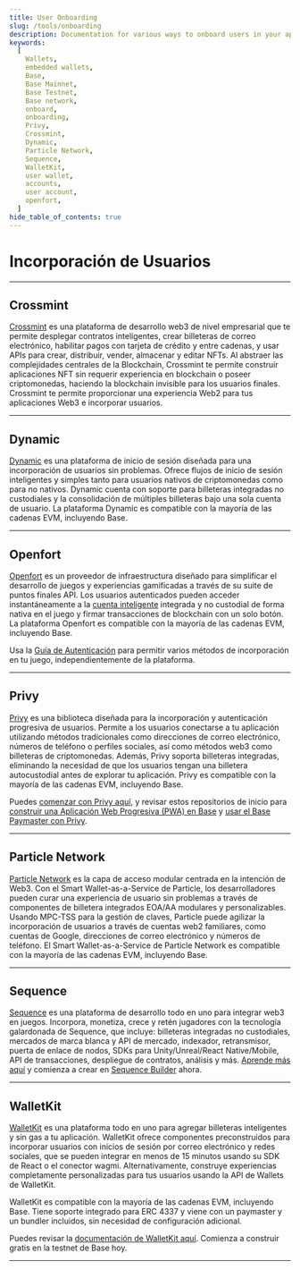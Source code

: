 ```yaml
---
title: User Onboarding
slug: /tools/onboarding
description: Documentation for various ways to onboard users in your apps on Base.
keywords:
  [
    Wallets,
    embedded wallets,
    Base,
    Base Mainnet,
    Base Testnet,
    Base network,
    onboard,
    onboarding,
    Privy,
    Crossmint,
    Dynamic,
    Particle Network,
    Sequence,
    WalletKit,
    user wallet,
    accounts,
    user account,
    openfort,
  ]
hide_table_of_contents: true
---
```


# Incorporación de Usuarios

---

## Crossmint

[Crossmint](https://crossmint.com/?utm_source=backlinks&utm_medium=docs&utm_campaign=base) es una plataforma de desarrollo web3 de nivel empresarial que te permite desplegar contratos inteligentes, crear billeteras de correo electrónico, habilitar pagos con tarjeta de crédito y entre cadenas, y usar APIs para crear, distribuir, vender, almacenar y editar NFTs. Al abstraer las complejidades centrales de la Blockchain, Crossmint te permite construir aplicaciones NFT sin requerir experiencia en blockchain o poseer criptomonedas, haciendo la blockchain invisible para los usuarios finales. Crossmint te permite proporcionar una experiencia Web2 para tus aplicaciones Web3 e incorporar usuarios.

---

## Dynamic

[Dynamic](https://www.dynamic.xyz/) es una plataforma de inicio de sesión diseñada para una incorporación de usuarios sin problemas. Ofrece flujos de inicio de sesión inteligentes y simples tanto para usuarios nativos de criptomonedas como para no nativos. Dynamic cuenta con soporte para billeteras integradas no custodiales y la consolidación de múltiples billeteras bajo una sola cuenta de usuario. La plataforma Dynamic es compatible con la mayoría de las cadenas EVM, incluyendo Base.

---

## Openfort

[Openfort](https://openfort.xyz) es un proveedor de infraestructura diseñado para simplificar el desarrollo de juegos y experiencias gamificadas a través de su suite de puntos finales API. Los usuarios autenticados pueden acceder instantáneamente a la [cuenta inteligente](https://www.openfort.xyz/docs/guides/accounts/smart) integrada y no custodial de forma nativa en el juego y firmar transacciones de blockchain con un solo botón. La plataforma Openfort es compatible con la mayoría de las cadenas EVM, incluyendo Base.

Usa la [Guía de Autenticación](https://www.openfort.xyz/docs/guides/auth/overview) para permitir varios métodos de incorporación en tu juego, independientemente de la plataforma.

---

## Privy

[Privy](https://www.privy.io/) es una biblioteca diseñada para la incorporación y autenticación progresiva de usuarios. Permite a los usuarios conectarse a tu aplicación utilizando métodos tradicionales como direcciones de correo electrónico, números de teléfono o perfiles sociales, así como métodos web3 como billeteras de criptomonedas. Además, Privy soporta billeteras integradas, eliminando la necesidad de que los usuarios tengan una billetera autocustodial antes de explorar tu aplicación. Privy es compatible con la mayoría de las cadenas EVM, incluyendo Base.

Puedes [comenzar con Privy aquí](https://docs.privy.io/guide/quickstart), y revisar estos repositorios de inicio para [construir una Aplicación Web Progresiva (PWA) en Base](https://github.com/privy-io/create-privy-pwa) y [usar el Base Paymaster con Privy](https://github.com/privy-io/base-paymaster-example).

---

## Particle Network

[Particle Network](https://particle.network/) es la capa de acceso modular centrada en la intención de Web3. Con el Smart Wallet-as-a-Service de Particle, los desarrolladores pueden curar una experiencia de usuario sin problemas a través de componentes de billetera integrados EOA/AA modulares y personalizables. Usando MPC-TSS para la gestión de claves, Particle puede agilizar la incorporación de usuarios a través de cuentas web2 familiares, como cuentas de Google, direcciones de correo electrónico y números de teléfono. El Smart Wallet-as-a-Service de Particle Network es compatible con la mayoría de las cadenas EVM, incluyendo Base.

---

## Sequence

[Sequence](https://sequence.xyz/base) es una plataforma de desarrollo todo en uno para integrar web3 en juegos. Incorpora, monetiza, crece y retén jugadores con la tecnología galardonada de Sequence, que incluye: billeteras integradas no custodiales, mercados de marca blanca y API de mercado, indexador, retransmisor, puerta de enlace de nodos, SDKs para Unity/Unreal/React Native/Mobile, API de transacciones, despliegue de contratos, análisis y más. [Aprende más aquí](https://sequence.xyz/base) y comienza a crear en [Sequence Builder](https://sequence.build/) ahora.

---

## WalletKit

[WalletKit](https://walletkit.com) es una plataforma todo en uno para agregar billeteras inteligentes y sin gas a tu aplicación. WalletKit ofrece componentes preconstruidos para incorporar usuarios con inicios de sesión por correo electrónico y redes sociales, que se pueden integrar en menos de 15 minutos usando su SDK de React o el conector wagmi. Alternativamente, construye experiencias completamente personalizadas para tus usuarios usando la API de Wallets de WalletKit.

WalletKit es compatible con la mayoría de las cadenas EVM, incluyendo Base. Tiene soporte integrado para ERC 4337 y viene con un paymaster y un bundler incluidos, sin necesidad de configuración adicional.

Puedes revisar la [documentación de WalletKit aquí](https://docs.walletkit.com). Comienza a construir gratis en la testnet de Base hoy.

---